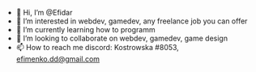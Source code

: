 - 👋 Hi, I’m @Efidar
- 👀 I’m interested in webdev, gamedev, any freelance job you can offer
- 🌱 I’m currently learning how to programm 
- 💞️ I’m looking to collaborate on webdev, gamedev, game design
- 📫 How to reach me discord: Kostrowska #8053, efimenko.dd@gmail.com

